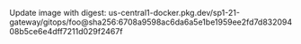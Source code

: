Update image with digest: us-central1-docker.pkg.dev/sp1-21-gateway/gitops/foo@sha256:6708a9598ac6da6a5e1be1959ee2fd7d83209408b5ce6e4dff7211d029f2467f 
